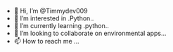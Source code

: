 - 👋 Hi, I’m @Timmydev009
- 👀 I’m interested in .Python..
- 🌱 I’m currently learning .python..
- 💞️ I’m looking to collaborate on environmental apps...
- 📫 How to reach me ...

<!---
Timmydev009/Timmydev009 is a ✨ special ✨ repository because its `README.md` (this file) appears on your GitHub profile.
You can click the Preview link to take a look at your changes.
--->
